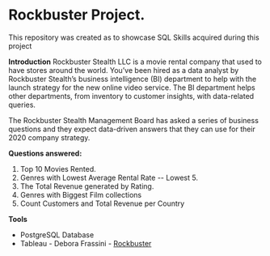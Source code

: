 # Rockbuster Project.
This repository was created as to showcase SQL Skills acquired during this project

**Introduction**
Rockbuster Stealth LLC is a movie rental company that used to have stores around the
world. You’ve been hired as a data analyst by Rockbuster Stealth’s business intelligence (BI)
department to help with the launch strategy for the new online video service. The BI
department helps other departments, from inventory to customer insights, with data-related
queries.

 The Rockbuster Stealth Management Board has asked a series of business questions and
 they expect data-driven answers that they can use for their 2020 company strategy. 

**Questions answered:**
1. Top 10 Movies Rented.
2. Genres with Lowest Average Rental Rate -- Lowest 5.
3. The Total Revenue generated by Rating.
4. Genres with Biggest Film collections
5. Count Customers and Total Revenue per Country

**Tools**
 * PostgreSQL Database
 * Tableau - Debora Frassini - [Rockbuster](https://public.tableau.com/app/profile/debora.frassini/viz/Rockbuster2_17120018857830/Sheet1) 
 

